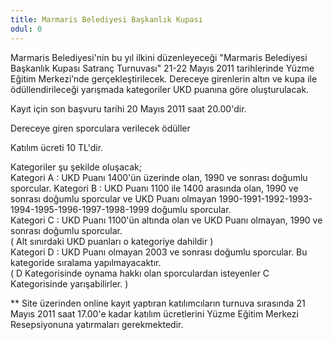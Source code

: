 ```yaml
---
title: Marmaris Belediyesi Başkanlık Kupası
odul: 0
---
```


Marmaris Belediyesi'nin bu yıl ilkini düzenleyeceği "Marmaris Belediyesi Başkanlık Kupası Satranç Turnuvası" 21-22 Mayıs 2011 tarihlerinde Yüzme Eğitim Merkezi’nde gerçekleştirilecek. Dereceye girenlerin altın ve kupa ile ödüllendirileceği yarışmada kategoriler UKD puanına göre oluşturulacak.  

Kayıt için son başvuru tarihi 20 Mayıs 2011 saat 20.00'dir.  

Dereceye giren sporculara verilecek ödüller  

Katılım ücreti 10 TL'dir.  

Kategoriler şu şekilde oluşacak;  
Kategori A : UKD Puanı 1400'ün üzerinde olan, 1990 ve sonrası doğumlu sporcular.
Kategori B : UKD Puanı 1100 ile 1400 arasında olan, 1990 ve sonrası doğumlu sporcular ve UKD Puanı olmayan 1990-1991-1992-1993-1994-1995-1996-1997-1998-1999 doğumlu sporcular.  
Kategori C : UKD Puanı 1100'ün altında olan ve UKD Puanı olmayan, 1990 ve sonrası doğumlu sporcular.  
( Alt sınırdaki UKD puanları o kategoriye dahildir )  
Kategori D : UKD Puanı olmayan 2003 ve sonrası doğumlu sporcular. Bu kategoride sıralama yapılmayacaktır.  
( D Kategorisinde oynama hakkı olan sporculardan isteyenler C Kategorisinde yarışabilirler. )  

** Site üzerinden online kayıt yaptıran katılımcıların turnuva sırasında 21 Mayıs 2011 saat 17.00'e kadar katılım ücretlerini Yüzme Eğitim Merkezi Resepsiyonuna yatırmaları gerekmektedir.
